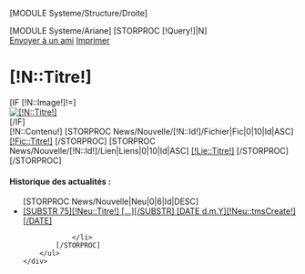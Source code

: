 [MODULE Systeme/Structure/Droite]
<div id="Milieu">
	[MODULE Systeme/Ariane]
	[STORPROC [!Query!]|N]
		<div id="Options">
			<a href="/Redaction/Affich/SendToFriend?Rubrique=Actualit&eacute; : [!N::Titre!]" title="Envoyer la page &agrave; un ami">Envoyer &agrave; un ami</a>
			<a href="/Actualites/Nouvelle/[!N::Id!]/Imprimer.print" title="Imprimer l'actualit&eacute;">Imprimer</a>
		</div>
		<div class="Article">
			<h1>[!N::Titre!]</h1>
			[IF [!N::Image!]!=]
				<div class="ImgArt">
					<a href="/[!N::Image!].limit.800x800.jpg" rel="lightbox[acc]" title="[!N::Titre!]"><img src="/[!N::Image!].limit.120x200.jpg" alt="[!N::Titre!]" title="[!N::Titre!]" /></a>
				</div>
			[/IF]
			<div class=[IF [!N::Image!]!=]"TextImg"[ELSE]"Text"[/IF]>
				[!N::Contenu!]
				[STORPROC News/Nouvelle/[!N::Id!]/Fichier|Fic|0|10|Id|ASC]
					<a href="/[!Fic::URL!]" title="[!Fic::Titre!]" class="Lien">[!Fic::Titre!]</a>
				[/STORPROC]
				[STORPROC News/Nouvelle/[!N::Id!]/Lien|Liens|0|10|Id|ASC]
					<a href="[!Lie::URL!]" title="[!Lie::Titre!]" [IF [!Lie::Type!]=Externe]onclick="window.open(this.href); return false;"[/IF] class="Lien">[!Lie::Titre!]</a>
				[/STORPROC]
			</div>
		</div>
	[/STORPROC]
	<div class="HistoNews">
		<h4>Historique des actualit&eacute;s :</h4>
		<ul>
			[STORPROC News/Nouvelle|Neu|0|6|Id|DESC]
				<li>
					<a href="/Actualites/Nouvelle/[!Neu::Id!]" title="[!Neu::Titre!]"><span class="Bold">[SUBSTR 75][!Neu::Titre!] [...][/SUBSTR]</span> [DATE d.m.Y][!Neu::tmsCreate!][/DATE]</a>
					
				</li>
			[/STORPROC]
		</ul>
	</div>
</div>
<div class="Clear"></div>